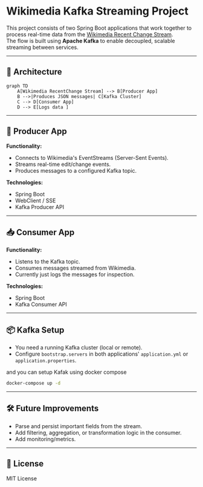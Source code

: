 # Wikimedia Kafka Streaming Project

This project consists of two Spring Boot applications that work together to process real-time data from the [Wikimedia Recent Change Stream](https://stream.wikimedia.org/v2/stream/recentchange).  
The flow is built using **Apache Kafka** to enable decoupled, scalable streaming between services.

---

## 📌 Architecture

```mermaid
graph TD
    A[Wikimedia RecentChange Stream] --> B[Producer App]
    B -->|Produces JSON messages| C[Kafka Cluster]
    C --> D[Consumer App]
    D --> E[Logs data ]
```

---

## 🚀 Producer App

**Functionality:**
- Connects to Wikimedia's EventStreams (Server-Sent Events).
- Streams real-time edit/change events.
- Produces messages to a configured Kafka topic.

**Technologies:**
- Spring Boot
- WebClient / SSE
- Kafka Producer API

---

## 📥 Consumer App

**Functionality:**
- Listens to the Kafka topic.
- Consumes messages streamed from Wikimedia.
- Currently just logs the messages for inspection.

**Technologies:**
- Spring Boot
- Kafka Consumer API

---

## 📦 Kafka Setup

- You need a running Kafka cluster (local or remote).
- Configure `bootstrap.servers` in both applications' `application.yml` or `application.properties`.

and you can setup Kafak using docker compose

```sh
docker-compose up -d
```

---

## 🛠️ Future Improvements

- Parse and persist important fields from the stream.
- Add filtering, aggregation, or transformation logic in the consumer.
- Add monitoring/metrics.

---

## 📄 License

MIT License

